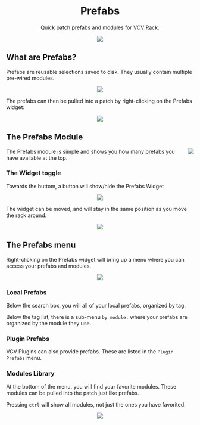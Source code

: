 <h1 align="center">Prefabs</h1>

<p align="center">
Quick patch prefabs and modules for <a href="https://vcvrack.com/">VCV Rack</a>.
</p>

<p align="center">
<img src="demo.gif">
</p>

## What are Prefabs?

Prefabs are reusable selections saved to disk. They usually contain multiple pre-wired modules.


<p align="center">
<img src="save.png">
</p>


The prefabs can then be pulled into a patch by right-clicking on the Prefabs widget:


<p align="center">
<img src="tangents.gif">
</p>

## The Prefabs Module

<img align="right" src="screenshot.png">

The Prefabs module is simple and shows you how many prefabs you have available at the top.

### The Widget toggle

Towards the buttom, a button will show/hide the Prefabs Widget

<p align="center">
<img src="toggle.gif">
</p>

The widget can be moved, and will stay in the same position as you move the rack around.

<p align="center">
<img src="widget.gif">
</p>

## The Prefabs menu

Right-clicking on the Prefabs widget will bring up a menu where you can access your prefabs and modules.

<p align="center">
<img src="context-menu.gif">
</p>

### Local Prefabs

Below the search box, you will all of your local prefabs, organized by tag.

Below the tag list, there is a sub-menu `by module:` where your prefabs are organized by the module they use.

### Plugin Prefabs

VCV Plugins can also provide prefabs. These are listed in the `Plugin Prefabs` menu.

### Modules Library

At the bottom of the menu, you will find your favorite modules. These modules can be pulled into the patch just like
prefabs.

Pressing `ctrl` will show all modules, not just the ones you have favorited.


<p align="center">
<img src="favorites.gif">
</p>